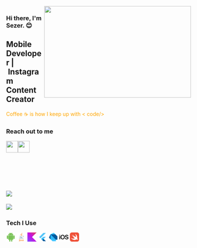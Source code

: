 <img src="https://media.giphy.com/media/vhVqGkxDYxAaRbOWVp/giphy.gif" align= right width="400" height="250">

### Hi there, I'm Sezer. :blush:

## Mobile Developer | Instagram Content Creator

<font color ="orange"> Coffee :coffee: is how I keep up with < 
code/> </font>

### Reach out to me

[<img height="32" width="32" src="https://unpkg.com/simple-icons@v6/icons/instagram.svg" align="left" />][instagram]

[<img height="32" width="32" src="https://unpkg.com/simple-icons@v6/icons/linkedin.svg" align="left" />][linkedin]

<br />
<br />
<br />
<br/>
<br />
<br />
<br />
<br/>

<img src="https://github-readme-stats.vercel.app/api?username=sezer1578&theme=radical">
<br />
<br/>

<img src="https://github-readme-stats.vercel.app/api/top-langs/?username=sezer1578&layout=compact&theme=radical">

### Tech I Use
<img src="https://raw.githubusercontent.com/github/explore/80688e429a7d4ef2fca1e82350fe8e3517d3494d/topics/android/android.png" width="25" height="25">
<img src="https://raw.githubusercontent.com/github/explore/80688e429a7d4ef2fca1e82350fe8e3517d3494d/topics/java/java.png" width="25" height="25">
<img src="https://raw.githubusercontent.com/github/explore/80688e429a7d4ef2fca1e82350fe8e3517d3494d/topics/kotlin/kotlin.png" width="25" height="25">
<img src="https://raw.githubusercontent.com/github/explore/80688e429a7d4ef2fca1e82350fe8e3517d3494d/topics/flutter/flutter.png" width="25" height="25">
<img src="https://raw.githubusercontent.com/github/explore/80688e429a7d4ef2fca1e82350fe8e3517d3494d/topics/dart/dart.png" width="25" height="25">
<img src="https://raw.githubusercontent.com/github/explore/80688e429a7d4ef2fca1e82350fe8e3517d3494d/topics/ios/ios.png" width="25" height="25">
<img src="https://raw.githubusercontent.com/github/explore/80688e429a7d4ef2fca1e82350fe8e3517d3494d/topics/swift/swift.png" width="25" height="25">


[instagram]: https://www.instagram.com/mobilkodlama/
[linkedin]: https://www.linkedin.com/in/sezerozaltunn/

